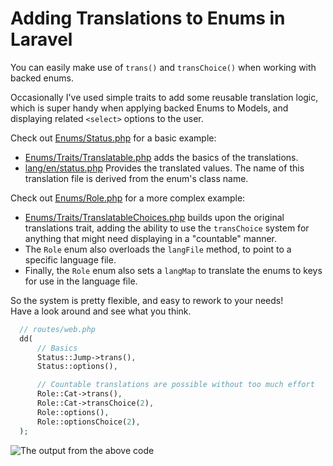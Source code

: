 # Adding Translations to Enums in Laravel

You can easily make use of `trans()` and `transChoice()` when working with backed enums.

Occasionally I've used simple traits to add some reusable translation logic, which is super handy when applying backed Enums to Models, and displaying related `<select>` options to the user.

Check out [Enums/Status.php](app/Enums/Status.php) for a basic example:

- [Enums/Traits/Translatable.php](app/Enums/Traits/Translatable.php) adds the basics of the translations.
- [lang/en/status.php](lang/en/status.php) Provides the translated values. The name of this translation file is derived from the enum's class name.

Check out [Enums/Role.php](app/Enums/Role.php) for a more complex example:

- [Enums/Traits/TranslatableChoices.php](app/Enums/Traits/TranslatableChoices.php) builds upon the original translations trait, adding the ability to use the `transChoice` system for anything that might need displaying in a "countable" manner.
- The `Role` enum also overloads the `langFile` method, to point to a specific language file.
- Finally, the `Role` enum also sets a `langMap` to translate the enums to keys for use in the language file.

So the system is pretty flexible, and easy to rework to your needs!  
Have a look around and see what you think.

```php
  // routes/web.php
  dd(
      // Basics
      Status::Jump->trans(),
      Status::options(),

      // Countable translations are possible without too much effort
      Role::Cat->trans(),
      Role::Cat->transChoice(2),
      Role::options(),
      Role::optionsChoice(2),
  );
```

![The output from the above code](https://github.com/user-attachments/assets/63bf2fed-9fdc-46b5-8006-9ce1650782b1)
